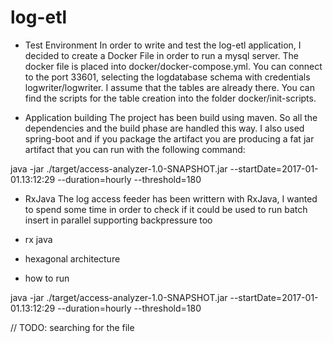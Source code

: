 # log-etl

- Test Environment
In order to write and test the log-etl application, I decided to create a Docker File in order to run a mysql
server.
The docker file is placed into docker/docker-compose.yml. You can connect to the port 33601, selecting the logdatabase
schema with credentials logwriter/logwriter.
I assume that the tables are already there. You can find the scripts for the table creation into the folder
docker/init-scripts.

- Application building
The project has been build using maven. So all the dependencies and the build phase are handled this way.
I also used spring-boot and if you package the artifact you are producing a fat jar artifact that you can run
with the following command:

java -jar ./target/access-analyzer-1.0-SNAPSHOT.jar --startDate=2017-01-01.13:12:29 --duration=hourly --threshold=180

- RxJava
The log access feeder has been writtern with RxJava, I wanted to spend some time in order to check if it could be
used to run batch insert in parallel supporting backpressure too

- rx java
- hexagonal architecture
- how to run

java -jar ./target/access-analyzer-1.0-SNAPSHOT.jar --startDate=2017-01-01.13:12:29 --duration=hourly --threshold=180

// TODO: searching for the file
